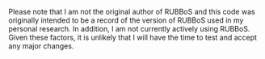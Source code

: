 Please note that I am not the original author of RUBBoS and this code was originally intended to be a record of the version of RUBBoS used in my personal research.
In addition, I am not currently actively using RUBBoS.
Given these factors, it is unlikely that I will have the time to test and accept any major changes.
